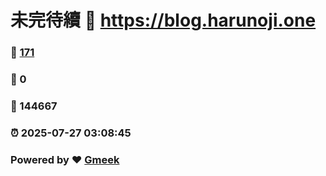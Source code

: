 # 未完待續 :link: https://blog.harunoji.one 
### :page_facing_up: [171](https://blog.harunoji.one/tag.html) 
### :speech_balloon: 0 
### :hibiscus: 144667 
### :alarm_clock: 2025-07-27 03:08:45 
### Powered by :heart: [Gmeek](https://github.com/Meekdai/Gmeek)
